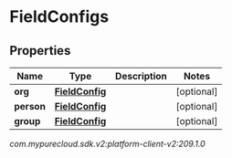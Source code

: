 # FieldConfigs


## Properties

| Name | Type | Description | Notes |
| ------------ | ------------- | ------------- | ------------- |
| **org** | [**FieldConfig**](FieldConfig) |  |  [optional] |
| **person** | [**FieldConfig**](FieldConfig) |  |  [optional] |
| **group** | [**FieldConfig**](FieldConfig) |  |  [optional] |




_com.mypurecloud.sdk.v2:platform-client-v2:209.1.0_
